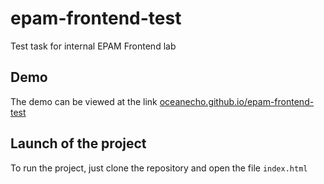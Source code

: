 # epam-frontend-test
Test task for internal EPAM Frontend lab

## Demo

The demo can be viewed at the link [oceanecho.github.io/epam-frontend-test](https://oceanecho.github.io/epam-frontend-test/)

## Launch of the project

To run the project, just clone the repository and open the file `index.html`
